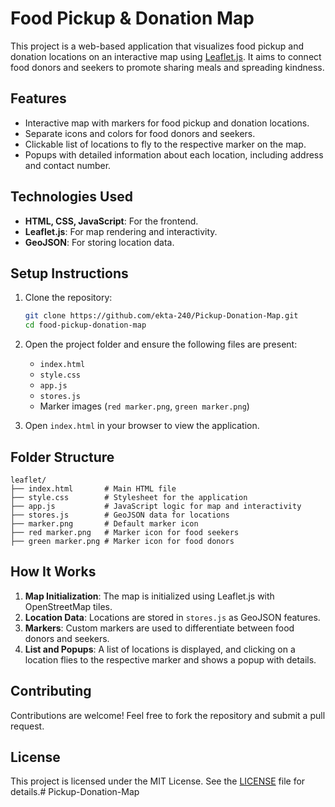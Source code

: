 # Food Pickup & Donation Map

This project is a web-based application that visualizes food pickup and donation locations on an interactive map using [Leaflet.js](https://leafletjs.com/). It aims to connect food donors and seekers to promote sharing meals and spreading kindness.

## Features

- Interactive map with markers for food pickup and donation locations.
- Separate icons and colors for food donors and seekers.
- Clickable list of locations to fly to the respective marker on the map.
- Popups with detailed information about each location, including address and contact number.

## Technologies Used

- **HTML, CSS, JavaScript**: For the frontend.
- **Leaflet.js**: For map rendering and interactivity.
- **GeoJSON**: For storing location data.

## Setup Instructions

1. Clone the repository:
   ```bash
   git clone https://github.com/ekta-240/Pickup-Donation-Map.git
   cd food-pickup-donation-map
   ```

2. Open the project folder and ensure the following files are present:
   - `index.html`
   - `style.css`
   - `app.js`
   - `stores.js`
   - Marker images (`red marker.png`, `green marker.png`)

3. Open `index.html` in your browser to view the application.

## Folder Structure

```
leaflet/
├── index.html       # Main HTML file
├── style.css        # Stylesheet for the application
├── app.js           # JavaScript logic for map and interactivity
├── stores.js        # GeoJSON data for locations
├── marker.png       # Default marker icon
├── red marker.png   # Marker icon for food seekers
├── green marker.png # Marker icon for food donors
```

## How It Works

1. **Map Initialization**: The map is initialized using Leaflet.js with OpenStreetMap tiles.
2. **Location Data**: Locations are stored in `stores.js` as GeoJSON features.
3. **Markers**: Custom markers are used to differentiate between food donors and seekers.
4. **List and Popups**: A list of locations is displayed, and clicking on a location flies to the respective marker and shows a popup with details.


## Contributing

Contributions are welcome! Feel free to fork the repository and submit a pull request.

## License

This project is licensed under the MIT License. See the [LICENSE](LICENSE) file for details.# Pickup-Donation-Map
